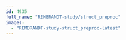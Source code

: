 ```yaml
---
id: 4935
full_name: "REMBRANDT-study/struct_preproc"
images: 
  - "REMBRANDT-study-struct_preproc-latest"
---
```

